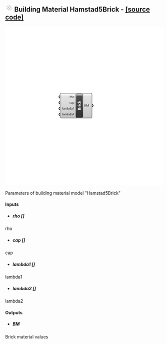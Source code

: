 ## ![](../../images/icons/Building_Material_Hamstad5Brick.png) Building Material Hamstad5Brick - [[source code]](https://github.com/Eddy3D-Dev/Eddy3D/tree/dev/Building%20Material%20Hamstad5Brick.cs)

![](../../images/components/Building_Material_Hamstad5Brick.png)

Parameters of building material model "Hamstad5Brick"

#### Inputs
* ##### rho []
rho
* ##### cap []
cap
* ##### lambda1 []
lambda1
* ##### lambda2 []
lambda2

#### Outputs
* ##### BM
Brick material values
